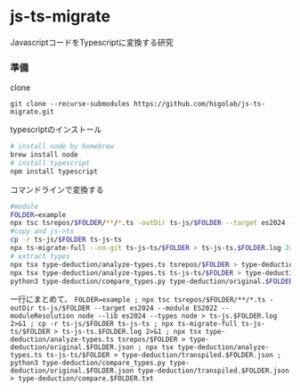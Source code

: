 # js-ts-migrate

JavascriptコードをTypescriptに変換する研究

### 準備

clone

`git clone --recurse-submodules https://github.com/higolab/js-ts-migrate.git`

typescriptのインストール

```zsh
# install node by homebrew
brew install node
# install typescript
npm install typescript
```

コマンドラインで変換する


```zsh
#module
FOLDER=example
npx tsc tsrepos/$FOLDER/**/*.ts -outDir ts-js/$FOLDER --target es2024 --module ES2022 --moduleResolution node --lib es2024 --types node > ts-js.$FOLDER.log 2>&1
#copy and js->ts
cp -r ts-js/$FOLDER ts-js-ts
npx ts-migrate-full --no-git ts-js-ts/$FOLDER > ts-js-ts.$FOLDER.log 2>&1
# extract types
npx tsx type-deduction/analyze-types.ts tsrepos/$FOLDER > type-deduction/original.$FOLDER.json
npx tsx type-deduction/analyze-types.ts ts-js-ts/$FOLDER > type-deduction/transpiled.$FOLDER.json
python3 type-deduction/compare_types.py type-deduction/original.$FOLDER.json type-deduction/transpiled.$FOLDER.json > type-deduction/compare.$FOLDER.txt
```
一行にまとめて、
`FOLDER=example ; npx tsc tsrepos/$FOLDER/**/*.ts -outDir ts-js/$FOLDER --target es2024 --module ES2022 --moduleResolution node --lib es2024 --types node > ts-js.$FOLDER.log 2>&1 ; cp -r ts-js/$FOLDER ts-js-ts ; npx ts-migrate-full ts-js-ts/$FOLDER > ts-js-ts.$FOLDER.log 2>&1 ; npx tsx type-deduction/analyze-types.ts tsrepos/$FOLDER > type-deduction/original.$FOLDER.json ; npx tsx type-deduction/analyze-types.ts ts-js-ts/$FOLDER > type-deduction/transpiled.$FOLDER.json ; python3 type-deduction/compare_types.py type-deduction/original.$FOLDER.json type-deduction/transpiled.$FOLDER.json > type-deduction/compare.$FOLDER.txt`
